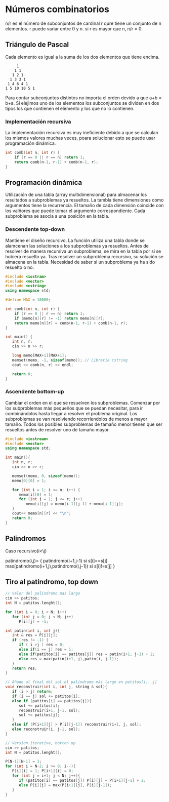 # Números combinatorios

n/r es el número de subconjuntos de cardinal r qure tiene un conjunto de n elementos.
r puede variar entre 0 y n.
si r es mayor que n, n/r = 0.

## Triángulo de Pascal

Cada elemento es igual a la suma de los dos elementos que tiene encima.

         1
        1 1
       1 2 1
      1 3 3 1
     1 4 6 4 1
    1 5 10 10 5 1

Para contar subconjuntos distintos no importa el orden devido a que a+b = b+a.
Si elejimos uno de los elementos los subconjuntos se dividen en dos tipos los que contienen el elemento y los que no lo contienen.

### Implementación recursiva

La implementación recursiva es muy ineficiente debido a que se calculan los mismos valores muchas veces, poara solucionar esto se puede usar programación dinámica.

```cpp
int comb(int n, int r) {
    if (r == 0 || r == n) return 1;
    return comb(n-1, r-1) + comb(n-1, r);
}
```

## Programación dinámica

Utilización de una tabla (array multidimensional) para almacenar los resultados a subproblemas ya resueltos.
La tambla tiene dimensiones como argumentos tiene la recurrencia.
El tamaño de cada dimensión coincide con los valñores que puede tomar el argumento correspondiente.
Cada subproblema se asocia a una posición en la tabla.

### Descendente top-down

Mantiene el diseño recursivo.
La función utiliza una tabla donde se alamcenan las soluciones a los subproblemas ya resueltos.
Antes de resolver de manera recursiva un subproblema, se mira en la tabla por si se hubiera resuelto ya.
Tras resolver un subproblema recursivo, su solución se almacena en la tabla.
Necesidad de saber si un subproblema ya ha sido resuelto o no.

```cpp
#include <iostram>
#include <vector>
#include <cstring>
using namespace std;

#define MAX = 10000;

int comb(int n, int r) {
    if (r == 0 || r == n) return 1;
    if (memo[n][r] != -1) return memo[n][r];
    return memo[n][r] = comb(n-1, r-1) + comb(n-1, r);
}

int main() {
   int n, r;
   cin >> n >> r;

   long memo[MAX+1][MAX+1];
   memset(memo, -1, sizeof(memo)); // Libreria cstring
   cout << comb(n, r) << endl;

   return 0;
}
```

### Ascendente bottom-up

Cambiar el orden en el que se resuelven los subproblemas.
Comenzar por los subproblemas más pequeños que se puedan necesitar, para ir combinándolos hasta llegar a resolver el problema original.
Los subproblemas se van resolviendo recorriendolos de menos a mayor tamaño.
Todos los posibles subproblemas de tamaño menor tienen que ser resueltos antes de resolver uno de tamaño mayor.

```cpp
#include <iostream>
#include <vector>
using namespace std;

int main(){
   int n, r;
   cin >> n >> r;

   memset(memo, 0, sizeof(memo));
   memo[0][0] = 1;

   for (int i = 1; i <= n; i++) {
      memo[i][0] = 1;
      for (int j = 1; j <= r; j++)
         memo[i][j] = memo[i-1][j-1] + memo[i-1][j];
   }
   cout<< memo[n][r] << "\n";
   return 0;
}
```

## Palindromos

Caso recursivo(i<\j)

patindromo(i,j)=
{
patindromo(i+1,j-1) si s[i]==s[j]
max(patindromo(i+1,j),patindromo(i,j-1)) si s[i]!=s[j]
}

## Tiro al patíndromo, top down

```cpp
// Valor del palindromo mas largo
cin >> patitos;
int N = patitos.lenght();

for (int i = 0; i < N; i++)
   for (int j = 0; j < N; j++)
      P[i][j] = -1;

int patin(int i, int j){
   int & res = P[i][j];
   if (res != -1) {
      if ( i >j ) res = 0;
      else if(i == j) res = 1;
      else if(patitos[i] == patitos[j]) res = patin(i+1, j-1) + 2;
      else res = max(patin(i+1, j),patin(i, j-1));
   }
   return res;
}

// Añade al final del sol el palíndromo más largo en patitos[i...j]
void reconstruir(int i, int j, string & sol){
   if (i > j) return;
   if (i == j) sol += patitos[i];
   else if (patitos[i] == patitos[j]){
      sol += patitos[i];
      reconstruir(i+1, j-1, sol);
      sol += patitos[j];
   }
   else if (P[i+1][j] > P[i][j-1]) reconstruir(i+1, j, sol);
   else reconstruir(i, j-1, sol);
}

// Version iterativa, botton up
cin >> patitos;
int N = patitos.lenght();

P[N-1][N-1] = 1;
for (int i = N-2; i >= 0; i--){
   P[i][i] = 1; P[i+1][i] = 0;
   for (int j = i+1; j < N; j++){
      if (patitos[i] == patitos[j]) P[i][j] = P[i+1][j-1] + 2;
      else P[i][j] = max(P[i+1][j], P[i][j-1]);
   }
}
```
